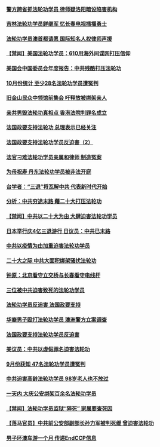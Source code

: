 #### [警方跨省抓法轮功学员 律师疑洛阳暗设陷害机构](../pages/prog424/a103582033.md) 
#### [吉林法轮功学员鲜继军 忆长春电视插播勇士](../pages/prog424/a103581273.md) 
#### [法轮功学员澳首都请愿 国际知名人权律师声援](../pages/prog424/a103581192.md) 
#### [【禁闻】美国法轮功学员：610用海外间谍网打压信仰](../pages/prog424/a103579818.md) 
#### [美国会中国委员会年度报告：中共残酷打压法轮功](../pages/prog424/a103577141.md) 
#### [10月份统计 至少28名法轮功学员遭冤判](../pages/prog424/a103569715.md) 
#### [旧金山民众中领馆前集会 吁释放被绑架亲人](../pages/prog424/a103567964.md) 
#### [亲共男毁法轮功真相点 香港法院判罪名成立](../pages/prog424/a103564380.md) 
#### [法国政要支持法轮功 总理表示已经关注](../pages/prog424/a103563960.md) 
#### [法国政要支持法轮功学员反迫害（2）](../pages/prog424/a103563889.md) 
#### [法官刁难法轮功学员亲属和律师 制造冤案](../pages/prog424/a103562168.md) 
#### [为母祝寿 丹东法轮功学员被非法开庭](../pages/prog424/a103560301.md) 
#### [台学者：“三退”将瓦解中共 代表新时代开始](../pages/prog424/a103560000.md) 
#### [分析：中共穷途末路 藉二十大打压法轮功](../pages/prog424/a103554995.md) 
#### [【禁闻】中共以二十大为由 大肆迫害法轮功学员](../pages/prog424/a103554312.md) 
#### [日本举行庆4亿三退游行 日议员：中共已末路](../pages/prog424/a103553297.md) 
#### [中共以疫情为由加重迫害法轮功学员](../pages/prog424/a103553392.md) 
#### [二十大之际 中共大面积绑架骚扰法轮功](../pages/prog424/a103553089.md) 
#### [钟原：北京看守立交桥与长春看守电线杆](../pages/prog424/a103552763.md) 
#### [三位被中共迫害致死的法轮功学员](../pages/prog424/a103551034.md) 
#### [法轮功学员反迫害 法国政要支持](../pages/prog424/a103549964.md) 
#### [华裔男子殴打法轮功学员 澳洲警方立案调查](../pages/prog424/a103550123.md) 
#### [法国政要支持法轮功学员反迫害](../pages/prog424/a103549206.md) 
#### [美议员：中共以虚假罪名迫害法轮功](../pages/prog424/a103546699.md) 
#### [9月份获知 47名法轮功学员遭冤判](../pages/prog424/a103544984.md) 
#### [中共迫害高龄法轮功学员 98岁老人也不放过](../pages/prog424/a103543307.md) 
#### [一天内 大庆公安绑架百余名法轮功学员](../pages/prog424/a103540228.md) 
#### [【禁闻】法轮功学员监狱“猝死” 家属要查死因](../pages/prog424/a103536712.md) 
#### [【落马官员】中共前公安部副部长孙力军被判死缓 曾迫害法轮功](../pages/prog424/a103535381.md) 
#### [男子环澳车游一个月 传递EndCCP信息](../pages/prog424/a103535095.md) 
